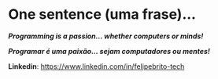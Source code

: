 # One sentence (uma frase)...

_**Programming is a passion... whether computers or minds!**_

_**Programar é uma paixão... sejam computadores ou mentes!**_

**Linkedin**: https://www.linkedin.com/in/felipebrito-tech
